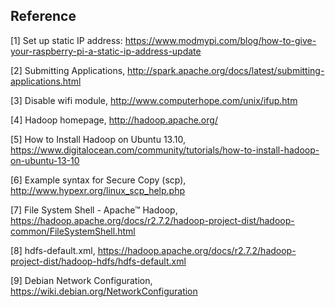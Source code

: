 
## Reference

[1] Set up static IP address: https://www.modmypi.com/blog/how-to-give-your-raspberry-pi-a-static-ip-address-update

[2] Submitting Applications, http://spark.apache.org/docs/latest/submitting-applications.html

[3] Disable wifi module, http://www.computerhope.com/unix/ifup.htm

[4] Hadoop homepage, http://hadoop.apache.org/

[5] How to Install Hadoop on Ubuntu 13.10, https://www.digitalocean.com/community/tutorials/how-to-install-hadoop-on-ubuntu-13-10

[6] Example syntax for Secure Copy (scp), http://www.hypexr.org/linux_scp_help.php

[7] File System Shell - Apache™ Hadoop, https://hadoop.apache.org/docs/r2.7.2/hadoop-project-dist/hadoop-common/FileSystemShell.html

[8] hdfs-default.xml, https://hadoop.apache.org/docs/r2.7.2/hadoop-project-dist/hadoop-hdfs/hdfs-default.xml

[9] Debian Network Configuration, https://wiki.debian.org/NetworkConfiguration
